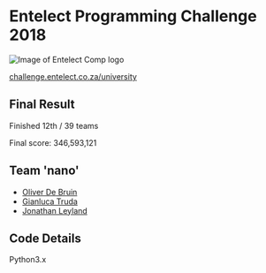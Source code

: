 # Entelect Programming Challenge 2018

![Image of Entelect Comp logo](https://i.imgur.com/HSVyNZL.png)

[challenge.entelect.co.za/university](https://challenge.entelect.co.za/university)

## Final Result
Finished 12th / 39 teams

Final score: 346,593,121

## Team 'nano'
- [Oliver De Bruin](https://github.com/Oliverdeb)
- [Gianluca Truda](https://github.com/gianlucatruda)
- [Jonathan Leyland](https://github.com/jonathanleyland)

## Code Details
Python3.x

